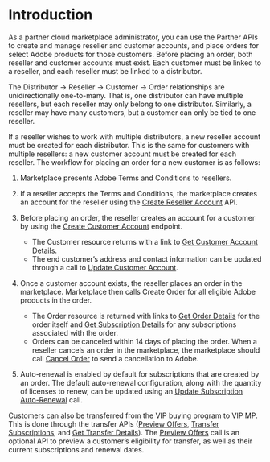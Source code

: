 # Introduction

As a partner cloud marketplace administrator, you can use the Partner APIs to create and manage reseller and customer accounts, and place orders for select Adobe products for those customers. Before placing an order, both reseller and customer accounts must exist. Each customer must be linked to a reseller, and each reseller must be linked to a distributor.

The Distributor → Reseller → Customer → Order relationships are unidirectionally one-to-many. That is, one distributor can have multiple  resellers, but each reseller may only belong to one distributor. Similarly, a reseller may have many customers, but a customer can only be tied to one reseller.

If a reseller wishes to work with multiple distributors, a new reseller account must be created for each distributor. This is the same for customers with multiple resellers: a new customer account must be created for each reseller. The workflow for placing an order for a new customer is as follows:

1. Marketplace presents Adobe Terms and Conditions to resellers.
2. If a reseller accepts the Terms and Conditions, the marketplace creates an account for the reseller using the [Create Reseller Account](./reseller_account/create_reseller_account.md) API.
3. Before placing an order, the reseller creates an account for a customer by using the [Create Customer Account](./customer_account/create_customer_account.md) endpoint.

   * The Customer resource returns with a link to [Get Customer Account Details](./customer_account/get_customer_account.md).
   * The end customer’s address and contact information can be updated through a call to [Update Customer Account](./customer_account/update_customer_account.md).

4. Once a customer account exists, the reseller places an order in the marketplace. Marketplace then calls Create Order for all eligible Adobe products in the order.

   * The Order resource is returned with links to [Get Order Details](./order_management/get_order.md) for the order itself and [Get Subscription Details](./subscription_management/get_details.md) for any subscriptions associated with the order.
   * Orders can be canceled within 14 days of placing the order. When a reseller cancels an order in the marketplace, the marketplace should call [Cancel Order](./order_management/index.md) to send a cancellation to Adobe.

5. Auto-renewal is enabled by default for subscriptions that are created by an order. The default auto-renewal configuration, along with the quantity of licenses to renew, can be updated using an [Update Subscription Auto-Renewal](./subscription_management/update_auto_renewal.md) call.

Customers can also be transferred from the VIP buying program to VIP MP. This is done through the transfer APIs ([Preview Offers](./migration/preview_offers.md), [Transfer Subscriptions](./migration/transfer_subscription.md), and [Get Transfer Details](./migration/get_transfer_details.md)). The [Preview Offers](./migration/preview_offers.md) call is an optional API to preview a customer’s eligibility for transfer, as well as their current subscriptions and renewal dates.

